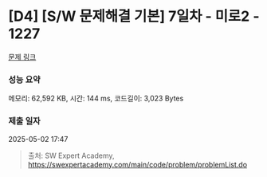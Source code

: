 # [D4] [S/W 문제해결 기본] 7일차 - 미로2 - 1227 

[문제 링크](https://swexpertacademy.com/main/code/problem/problemDetail.do?contestProbId=AV14wL9KAGkCFAYD) 

### 성능 요약

메모리: 62,592 KB, 시간: 144 ms, 코드길이: 3,023 Bytes

### 제출 일자

2025-05-02 17:47



> 출처: SW Expert Academy, https://swexpertacademy.com/main/code/problem/problemList.do